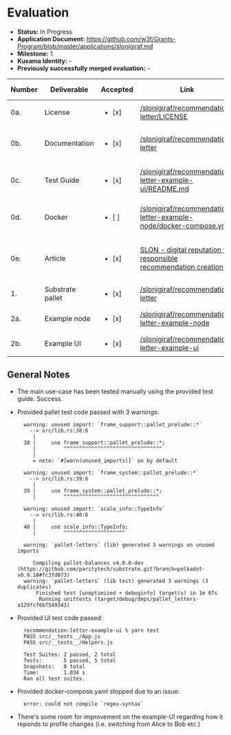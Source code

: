 # Evaluation


- **Status:** In Progress
- **Application Document:** https://github.com/w3f/Grants-Program/blob/master/applications/slonigiraf.md
- **Milestone:** 1
- **Kusama Identity:** -
- **Previously successfully merged evaluation:** -

| Number | Deliverable      | Accepted | Link                                                             | Evaluation Notes                                                                        |
|--------|------------------| -------- |------------------------------------------------------------------|-----------------------------------------------------------------------------------------|
| 0a.    | License          |<ul><li>[x] </li></ul>| [/slonigiraf/recommendation-letter/LICENSE](https://github.com/slonigiraf/recommendation-letter/blob/9bfc5ead6213b99568b21cbce25cba2a04f50d57/LICENSE) |  The Unlicense                                                                             |
| 0b.    | Documentation    |<ul><li>[x] </li></ul>| [/slonigiraf/recommendation-letter](https://github.com/slonigiraf/recommendation-letter/tree/9bfc5ead6213b99568b21cbce25cba2a04f50d57)  | Code level documentation is provided inline. |
| 0c.    | Test Guide       |<ul><li>[x] </li></ul>| [/slonigiraf/recommendation-letter-example-ui/README.md](https://github.com/slonigiraf/recommendation-letter-example-ui/blob/8d7e3a19cd5656051530c7370887a7f97a4fc7cb/README.md) | The main use-case via the provided example UI.                                                                                      |
| 0d.    | Docker           |<ul><li>[ ] </li></ul>| [/slonigiraf/recommendation-letter-example-node/docker-compose.yml](https://github.com/slonigiraf/recommendation-letter-example-node/blob/258139bf1e9077e725674d6520472fe0df173b71/docker-compose.yml)                                                              | Compilation issue, requested a fix.                                                                                     | 
| 0e.    | Article          |<ul><li>[x] </li></ul>| [SLON - digital reputation for responsible recommendation creation](https://github.com/slonigiraf/slon-whitepaper/blob/c684e0fc8b656a082cbae6f505472b2c010a1c05/ENG.md)                                                              | The whitepaper on the concept behind Slonigiraf                                                                 |
| 1.     | Substrate pallet |<ul><li>[x] </li></ul>| [/slonigiraf/recommendation-letter](https://github.com/slonigiraf/recommendation-letter/commit/9bfc5ead6213b99568b21cbce25cba2a04f50d57) | see General Notes                                                                                     |
| 2a.    | Example node     |<ul><li>[x] </li></ul>| [/slonigiraf/recommendation-letter-example-node](https://github.com/slonigiraf/recommendation-letter-example-node/blob/a5558a158e2cec1f88f606767f0cc245d09af6ca/docker-compose.yml) | see General Notes                                                                                      |
| 2b.    | Example UI       |<ul><li>[x] </li></ul>| [/slonigiraf/recommendation-letter-example-ui](https://github.com/slonigiraf/recommendation-letter-example-ui/commit/8d7e3a19cd5656051530c7370887a7f97a4fc7cb) | see General Notes                                                                                   |


## General Notes

- The main use-case has been tested manually using the provided test guide. Success.

- Provided pallet test code passed with 3 warnings: 


		warning: unused import: `frame_support::pallet_prelude::*`
		  --> src/lib.rs:38:6
		   |
		38 |     use frame_support::pallet_prelude::*;
		   |         ^^^^^^^^^^^^^^^^^^^^^^^^^^^^^^^^
		   |
		   = note: `#[warn(unused_imports)]` on by default
		
		warning: unused import: `frame_system::pallet_prelude::*`
		  --> src/lib.rs:39:6
		   |
		39 |     use frame_system::pallet_prelude::*;
		   |         ^^^^^^^^^^^^^^^^^^^^^^^^^^^^^^^
		
		warning: unused import: `scale_info::TypeInfo`
		  --> src/lib.rs:40:6
		   |
		40 |     use scale_info::TypeInfo;
		   |         ^^^^^^^^^^^^^^^^^^^^
		
		warning: `pallet-letters` (lib) generated 3 warnings on unused imports
		
		   Compiling pallet-balances v4.0.0-dev (https://github.com/paritytech/substrate.git?branch=polkadot-v0.9.18#fc3fd073)
		warning: `pallet-letters` (lib test) generated 3 warnings (3 duplicates)
		    Finished test [unoptimized + debuginfo] target(s) in 1m 07s
		     Running unittests (target/debug/deps/pallet_letters-a129fcf6b7549343)


- Provided UI test code passed:

		recommendation-letter-example-ui % yarn test
		PASS src/__tests__/App.js
		PASS src/__tests__/Helpers.js
		
		Test Suites: 2 passed, 2 total
		Tests:       5 passed, 5 total
		Snapshots:   0 total
		Time:        1.034 s
		Ran all test suites.

- Provided docker-compose.yaml stopped due to an issue:

		error: could not compile `regex-syntax`
		
- There's some room for improvement on the example-UI regarding how it reponds to profile changes (i.e. switching from Alice to Bob etc.)	


